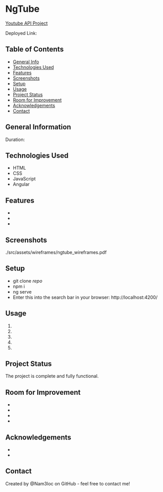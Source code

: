 # NgTube

>  

[Youtube API Project]()

Deployed Link: 

## Table of Contents
* [General Info](#general-information)
* [Technologies Used](#technologies-used)
* [Features](#features)
* [Screenshots](#screenshots)
* [Setup](#setup)
* [Usage](#usage)
* [Project Status](#project-status)
* [Room for Improvement](#room-for-improvement)
* [Acknowledgements](#acknowledgements)
* [Contact](#contact)

## General Information
Duration: 



## Technologies Used
- HTML
- CSS
- JavaScript
- Angular

## Features
- 
- 
- 

## Screenshots
<!-- Add screenshots if available -->
./src/assets/wireframes/ngtube_wireframes.pdf

## Setup
- git clone *repo*
- npm i
- ng serve
- Enter this into the search bar in your browser: http://localhost:4200/

## Usage
1. 
2. 
3. 
4. 
5. 

## Project Status
The project is complete and fully functional.

## Room for Improvement
- 
- 
- 
- 

## Acknowledgements
- 
- 

## Contact
Created by @Nam3loc on GitHub - feel free to contact me!
